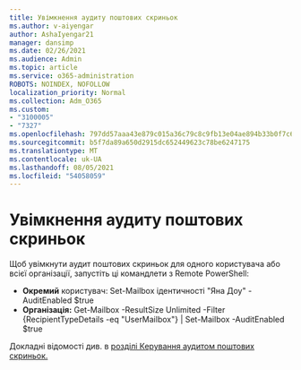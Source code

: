```yaml
---
title: Увімкнення аудиту поштових скриньок
ms.author: v-aiyengar
author: AshaIyengar21
manager: dansimp
ms.date: 02/26/2021
ms.audience: Admin
ms.topic: article
ms.service: o365-administration
ROBOTS: NOINDEX, NOFOLLOW
localization_priority: Normal
ms.collection: Adm_O365
ms.custom:
- "3100005"
- "7327"
ms.openlocfilehash: 797dd57aaa43e879c015a36c79c8c9fb13e04ae894b33b0f7c6d9694d1ae1960
ms.sourcegitcommit: b5f7da89a650d2915dc652449623c78be6247175
ms.translationtype: MT
ms.contentlocale: uk-UA
ms.lasthandoff: 08/05/2021
ms.locfileid: "54058059"
---
```

# <a name="turn-on-mailbox-auditing"></a>Увімкнення аудиту поштових скриньок

Щоб увімкнути аудит поштових скриньок для одного користувача або всієї організації, запустіть ці командлети з Remote PowerShell:

- **Окремий** користувач: Set-Mailbox ідентичності "Яна Доу" -AuditEnabled $true
- **Організація:** Get-Mailbox -ResultSize Unlimited -Filter {RecipientTypeDetails -eq "UserMailbox"} | Set-Mailbox -AuditEnabled $true

Докладні відомості див. в [розділі Керування аудитом поштових скриньок.](https://go.microsoft.com/fwlink/?linkid=2103668)